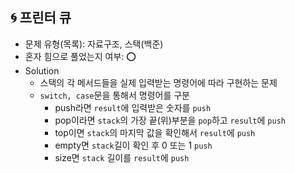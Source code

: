 ## 🌀 프린터 큐

- 문제 유형(목록): 자료구조, 스택(백준)
- 혼자 힘으로 풀었는지 여부: ⭕️
- Solution
  - 스택의 각 메서드들을 실제 입력받는 명령어에 따라 구현하는 문제
  - `switch, case`문을 통해서 명령어를 구분
    - push라면 `result`에 입력받은 숫자를 `push`
    - pop이라면 `stack`의 가장 끝(위)부분을 `pop`하고 `result`에 `push`
    - top이면 `stack`의 마지막 값을 확인해서 `result`에 `push`
    - empty면 `stack`길이 확인 후 0 또는 1 `push`
    - size면 `stack` 길이를 `result`에 `push`
